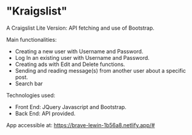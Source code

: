 # "Kraigslist"

A Craigslist Lite Version: API fetching and use of Bootstrap.

Main functionalities:
- Creating a new user with Username and Password.
- Log In an existing user with Username and Password.
- Creating ads with Edit and Delete functions.
- Sending and reading message(s) from another user about a specific post.
- Search bar

Technologies used:
- Front End: JQuery Javascript and Bootstrap.
- Back End: API provided.

App accessible at: https://brave-lewin-1b56a8.netlify.app/#
